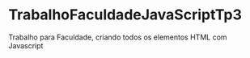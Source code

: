 # TrabalhoFaculdadeJavaScriptTp3
Trabalho para Faculdade, criando todos os elementos HTML com Javascript
